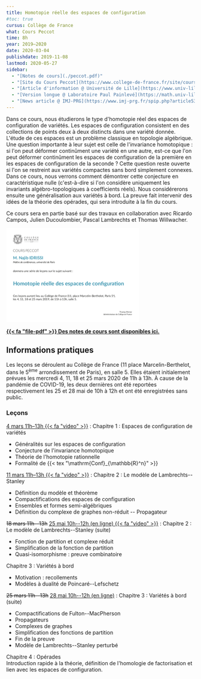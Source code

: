 ```yaml
---
title: Homotopie réelle des espaces de configuration
#toc: true
cursus: Collège de France
what: Cours Peccot
time: 8h
year: 2019–2020
date: 2020-03-04
publishdate: 2019-11-08
lastmod: 2020-05-27
sidebar:
  - "[Notes de cours](./peccot.pdf)"
  - "[Site du Cours Peccot](https://www.college-de-france.fr/site/cours-peccot/guestlecturer-2019-2020__1.htm)"
  - "[Article d'information @ Université de Lille](https://www.univ-lille.fr/fileadmin/user_upload/illustrations/contenus/recherche/2017/ActULille_Recherche/News_52_Cours_Peccot_de_Najib_Idrissi_-_article.pdf)"
  - "[Version longue @ Laboratoire Paul Painlevé](https://math.univ-lille1.fr/d7/node/10461)"
  - "[News article @ IMJ-PRG](https://www.imj-prg.fr/spip.php?article538)"
---
```


Dans ce cours, nous étudierons le type d'homotopie réel des espaces de configuration de variétés.
Les espaces de configuration consistent en des collections de points deux à deux distincts dans une variété donnée.
L'étude de ces espaces est un problème classique en topologie algébrique.
Une question importante à leur sujet est celle de l'invariance homotopique : si l'on peut déformer continûment une variété en une autre, est-ce que l'on peut déformer continûment les espaces de configuration de la première en les espaces de configuration de la seconde ?
Cette question reste ouverte si l'on se restreint aux variétés compactes sans bord simplement connexes.
Dans ce cours, nous verrons comment démontrer cette conjecture en caractéristique nulle (c'est-à-dire si l'on considère uniquement les invariants algébro-topologiques à coefficients réels).
Nous considérerons ensuite une généralisation aux variétés à bord.
La preuve fait intervenir des idées de la théorie des opérades, qui sera introduite à la fin du cours.

Ce cours sera en partie basé sur des travaux en collaboration avec Ricardo Campos, Julien Ducoulombier, Pascal Lambrechts et Thomas Willwacher.

<div class="float-md-right p-2"><a href="affiche_peccot.pdf"><img src="affiche_peccot.png" alt="Affiche du cours" class="img-thumbnail"></a></div>

<p class="lead"><a href="peccot.pdf"><b>{{< fa "file-pdf" >}} Des notes de cours sont disponibles ici.</b></a></p>

## Informations pratiques

Les leçons se déroulent au Collège de France (11 place Marcelin-Berthelot, dans le 5<sup>ème</sup> arrondissement de Paris), en salle 5.
Elles étaient initialement prévues les mercredi 4, 11, 18 et 25 mars 2020 de 11h à 13h.
À cause de la pandémie de COVID-19, les deux dernières ont été reportées respectivement les 25 et 28 mai de 10h à 12h et ont été enregistrées sans public.

### Leçons

[4 mars 11h–13h {{< fa "video" >}}](https://www.college-de-france.fr/site/cours-peccot/guestlecturer-2020-03-04-11h00.htm)
: Chapitre 1 : Espaces de configuration de variétés
  - Généralités sur les espaces de configuration
  - Conjecture de l'invariance homotopique
  - Théorie de l'homotopie rationnelle
  - Formalité de {{< tex "\mathrm{Conf}_{\mathbb{R}^n}" >}}

[11 mars 11h–13h {{< fa "video" >}}](https://www.college-de-france.fr/site/cours-peccot/guestlecturer-2020-03-11-11h00.htm)
: Chapitre 2 : Le modèle de Lambrechts--Stanley
  - Définition du modèle et théorème
  - Compactifications des espaces de configuration
  - Ensembles et formes semi-algébriques
  - Définition du complexe de graphes non-réduit -- Propagateur

<del>18 mars 11h--13h</del> 
[25 mai 10h--12h (en ligne) {{< fa "video" >}}](https://www.youtube.com/watch?v=7DO4hQrKCbg)
: Chapitre 2 : Le modèle de Lambrechts--Stanley (suite)
  - Fonction de partition et complexe réduit
  - Simplification de la fonction de partition
  - Quasi-isomorphisme : preuve combinatoire
  
  Chapitre 3 : Variétés à bord
  - Motivation : recollements
  - Modèles à dualité de Poincaré--Lefschetz

<del>25 mars 11h--13h</del> 
[28 mai 10h--12h (en ligne)](https://www.youtube.com/watch?v=7jnHi6ICdwE)
: Chapitre 3 : Variétés à bord (suite)
  - Compactifications de Fulton--MacPherson
  - Propagateurs
  - Complexes de graphes
  - Simplification des fonctions de partition
  - Fin de la preuve
  - Modèle de Lambrechts--Stanley perturbé
  
  Chapitre 4 : Opérades  
  Introduction rapide à la théorie, définition de l'homologie de factorisation et lien avec les espaces de configuration.
